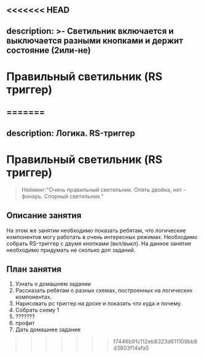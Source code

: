 <<<<<<< HEAD
---
description: >-
  Светильник включается и выключается разными кнопками и держит состояние
  (2или-не)
---

# Правильный светильник \(RS триггер\)

=======
---
description: Логика. RS-триггер
---

# Правильный светильник \(RS триггер\)

> Нейминг:"Очень правильный светильник. Опять двойка, нет - фонарь. Спорный светильник."

## Описание занятия

На этом же занятии необходимо показать ребятам, что логические компонентов могу работать в очень интересных режимах. Необходимо собрать RS-триггер с двумя кнопками \(вкл/выкл\). На данное занятие необходимо придумать не сколько доп заданий.

## План занятия

1. Узнать о домашнем задании
2. Рассказать ребятам о разных схемах, построенных на логических компонентах.
3. Нарисовать рс триггер на доске и показать что куда и почему.
4. Собрать схему 1
5. ???????
6. профит
7. Дать домашнее задание

>>>>>>> f7446b91c112eb8323d611109bb8d3803f14afa5

